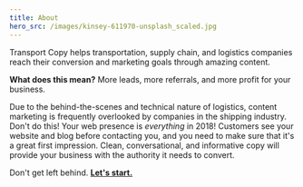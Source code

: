 ```yaml
---
title: About
hero_src: /images/kinsey-611970-unsplash_scaled.jpg
---
```

Transport Copy helps transportation, supply chain, and logistics companies reach their conversion and marketing goals through amazing content.

**What does this mean?** More leads, more referrals, and more profit for your business.

Due to the behind-the-scenes and technical nature of logistics, content marketing is frequently overlooked by companies in the shipping industry. Don't do this! Your web presence is _everything_ in 2018! Customers see your website and blog before contacting you, and you need to make sure that it's a great first impression. Clean, conversational, and informative copy will provide your business with the authority it needs to convert.

Don't get left behind. **[Let's start.](/contact)**
